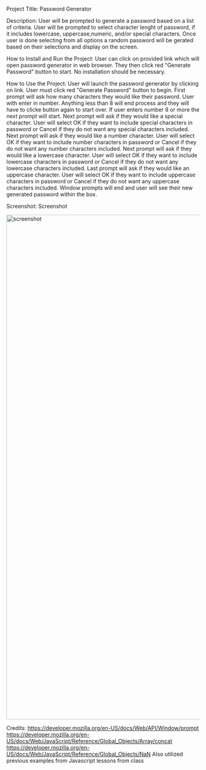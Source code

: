 Project Title: Password Generator

Description: User will be prompted to generate a password based on a list of criteria. User will be prompted to select character lenght of password, if it includes lowercase, uppercase,numeric, and/or special characters. Once user is done selecting from all options a random password will be gerated based on their selections and display on the screen.

How to Install and Run the Project: User can click on provided link which will open password generator in web browser. They then click red "Generate Password" button to start. No installation should be necessary.

How to Use the Project: User will launch the password generator by clicking on link. User must click red "Generate Password" button to begin. First prompt will ask how many characters they would like their password. User with enter in number. Anything less than 8 will end process and they will have to clicke button again to start over. If user enters number 8 or more the next prompt will start. Next prompt will ask if they would like a special character. User will select OK if they want to include special characters in password or Cancel if they do not want any special characters included. Next prompt will ask if they would like a number character. User will select OK if they want to include number characters in password or Cancel if they do not want any number characters included. Next prompt will ask if they would like a lowercase character. User will select OK if they want to include lowercase characters in password or Cancel if they do not want any lowercase characters included. Last prompt will ask if they would like an uppercase character. User will select OK if they want to include uppercase characters in password or Cancel if they do not want any uppercase characters included. Window prompts will end and user will see their new generated password within the box.

Screenshot: Screenshot

<img width="1317" alt="screenshot" src="https://github.com/elainefmartinez/PasswordGenerator2/assets/85318206/273ce36a-d2f8-436a-9d6b-3603f3e7a511">


Credits: https://developer.mozilla.org/en-US/docs/Web/API/Window/prompt https://developer.mozilla.org/en-US/docs/Web/JavaScript/Reference/Global_Objects/Array/concat https://developer.mozilla.org/en-US/docs/Web/JavaScript/Reference/Global_Objects/NaN Also utilized previous examples from Javascript lessons from class
